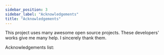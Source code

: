 ```yaml
---
sidebar_position: 3
sidebar_label: "Acknowledgements"
title: "Acknowledgements"
---
```


This project uses many awesome open source projects. These developers' works give me many help. I sincerely thank them.

Acknowledgements list:



